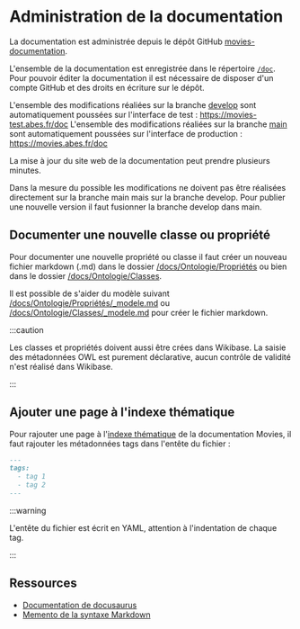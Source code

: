 # Administration de la documentation

La documentation est administrée depuis le dépôt GitHub [movies-documentation](https://github.com/abes-esr/movies-documentation).

L'ensemble de la documentation est enregistrée dans le répertoire [`/doc`](https://github.com/abes-esr/movies-documentation/tree/develop/docs). Pour pouvoir éditer la documentation il est nécessaire de disposer d'un compte GitHub et des droits en écriture sur le dépôt.

L'ensemble des modifications réaliées sur la branche [develop](https://github.com/abes-esr/movies-documentation/tree/develop) sont automatiquement poussées sur l'interface de test : https://movies-test.abes.fr/doc
L'ensemble des modifications réaliées sur la branche [main](https://github.com/abes-esr/movies-documentation/tree/main) sont automatiquement poussées sur l'interface de production : https://movies.abes.fr/doc

La mise à jour du site web de la documentation peut prendre plusieurs minutes.

Dans la mesure du possible les modifications ne doivent pas être réalisées directement sur la branche main mais sur la branche develop. Pour publier une nouvelle version il faut fusionner la branche develop dans main.

## Documenter une nouvelle classe ou propriété

Pour documenter une nouvelle propriété ou classe il faut créer un nouveau fichier markdown (.md) dans le dossier [/docs/Ontologie/Propriétés](/docs/Ontologie/Propriétés) ou bien dans le dossier [/docs/Ontologie/Classes](/docs/Ontologie/Classes). 

Il est possible de s'aider du modèle suivant [/docs/Ontologie/Propriétés/_modele.md](docs/Ontologie/Propriétés/_modele.md) ou [/docs/Ontologie/Classes/_modele.md](/docs/Ontologie/Classes/_modele.md) pour créer le fichier markdown.

:::caution

Les classes et propriétés doivent aussi être crées dans Wikibase. La saisie des métadonnées OWL est purement déclarative, aucun contrôle de validité n'est réalisé dans Wikibase.

:::


## Ajouter une page à l'indexe thématique

Pour rajouter une page à l'[indexe thématique](/doc/tags) de la documentation Movies, il faut rajouter les métadonnées tags dans l'entête du fichier :

```md
---
tags:
  - tag 1
  - tag 2
---
```

:::warning

L'entête du fichier est écrit en YAML, attention à l'indentation de chaque tag.

:::

## Ressources

* [Documentation de docusaurus](https://docusaurus.io/docs/category/guides)
* [Memento de la syntaxe Markdown](https://www.markdownguide.org/cheat-sheet/)
